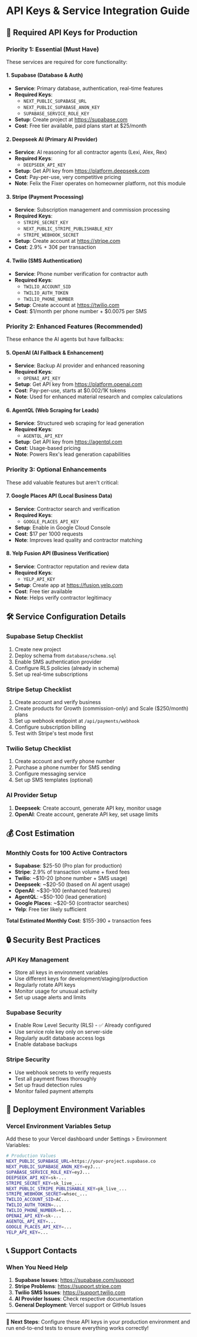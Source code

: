 # API Keys & Service Integration Guide

## 🔑 Required API Keys for Production

### Priority 1: Essential (Must Have)
These services are required for core functionality:

#### 1. Supabase (Database & Auth)
- **Service**: Primary database, authentication, real-time features
- **Required Keys**:
  - `NEXT_PUBLIC_SUPABASE_URL`
  - `NEXT_PUBLIC_SUPABASE_ANON_KEY` 
  - `SUPABASE_SERVICE_ROLE_KEY`
- **Setup**: Create project at https://supabase.com
- **Cost**: Free tier available, paid plans start at $25/month

#### 2. Deepseek AI (Primary AI Provider)
- **Service**: AI reasoning for all contractor agents (Lexi, Alex, Rex)
- **Required Keys**:
  - `DEEPSEEK_API_KEY`
- **Setup**: Get API key from https://platform.deepseek.com
- **Cost**: Pay-per-use, very competitive pricing
- **Note**: Felix the Fixer operates on homeowner platform, not this module

#### 3. Stripe (Payment Processing)
- **Service**: Subscription management and commission processing
- **Required Keys**:
  - `STRIPE_SECRET_KEY`
  - `NEXT_PUBLIC_STRIPE_PUBLISHABLE_KEY`
  - `STRIPE_WEBHOOK_SECRET`
- **Setup**: Create account at https://stripe.com
- **Cost**: 2.9% + 30¢ per transaction

#### 4. Twilio (SMS Authentication)
- **Service**: Phone number verification for contractor auth
- **Required Keys**:
  - `TWILIO_ACCOUNT_SID`
  - `TWILIO_AUTH_TOKEN`
  - `TWILIO_PHONE_NUMBER`
- **Setup**: Create account at https://twilio.com
- **Cost**: $1/month per phone number + $0.0075 per SMS

### Priority 2: Enhanced Features (Recommended)
These enhance the AI agents but have fallbacks:

#### 5. OpenAI (AI Fallback & Enhancement)
- **Service**: Backup AI provider and enhanced reasoning
- **Required Keys**:
  - `OPENAI_API_KEY`
- **Setup**: Get API key from https://platform.openai.com
- **Cost**: Pay-per-use, starts at $0.002/1K tokens
- **Note**: Used for enhanced material research and complex calculations

#### 6. AgentQL (Web Scraping for Leads)
- **Service**: Structured web scraping for lead generation
- **Required Keys**:
  - `AGENTQL_API_KEY`
- **Setup**: Get API key from https://agentql.com
- **Cost**: Usage-based pricing
- **Note**: Powers Rex's lead generation capabilities

### Priority 3: Optional Enhancements
These add valuable features but aren't critical:

#### 7. Google Places API (Local Business Data)
- **Service**: Contractor search and verification
- **Required Keys**:
  - `GOOGLE_PLACES_API_KEY`
- **Setup**: Enable in Google Cloud Console
- **Cost**: $17 per 1000 requests
- **Note**: Improves lead quality and contractor matching

#### 8. Yelp Fusion API (Business Verification)
- **Service**: Contractor reputation and review data
- **Required Keys**:
  - `YELP_API_KEY`
- **Setup**: Create app at https://fusion.yelp.com
- **Cost**: Free tier available
- **Note**: Helps verify contractor legitimacy

## 🛠 Service Configuration Details

### Supabase Setup Checklist
1. Create new project
2. Deploy schema from `database/schema.sql`
3. Enable SMS authentication provider
4. Configure RLS policies (already in schema)
5. Set up real-time subscriptions

### Stripe Setup Checklist
1. Create account and verify business
2. Create products for Growth (commission-only) and Scale ($250/month) plans
3. Set up webhook endpoint at `/api/payments/webhook`
4. Configure subscription billing
5. Test with Stripe's test mode first

### Twilio Setup Checklist
1. Create account and verify phone number
2. Purchase a phone number for SMS sending
3. Configure messaging service
4. Set up SMS templates (optional)

### AI Provider Setup
1. **Deepseek**: Create account, generate API key, monitor usage
2. **OpenAI**: Create account, generate API key, set usage limits

## 💰 Cost Estimation

### Monthly Costs for 100 Active Contractors
- **Supabase**: $25-50 (Pro plan for production)
- **Stripe**: 2.9% of transaction volume + fixed fees
- **Twilio**: ~$10-20 (phone number + SMS usage)
- **Deepseek**: ~$20-50 (based on AI agent usage)
- **OpenAI**: ~$30-100 (enhanced features)
- **AgentQL**: ~$50-100 (lead generation)
- **Google Places**: ~$20-50 (contractor searches)
- **Yelp**: Free tier likely sufficient

**Total Estimated Monthly Cost**: $155-390 + transaction fees

## 🔒 Security Best Practices

### API Key Management
- Store all keys in environment variables
- Use different keys for development/staging/production
- Regularly rotate API keys
- Monitor usage for unusual activity
- Set up usage alerts and limits

### Supabase Security
- Enable Row Level Security (RLS) - ✅ Already configured
- Use service role key only on server-side
- Regularly audit database access logs
- Enable database backups

### Stripe Security
- Use webhook secrets to verify requests
- Test all payment flows thoroughly
- Set up fraud detection rules
- Monitor failed payment attempts

## 🚀 Deployment Environment Variables

### Vercel Environment Variables Setup
Add these to your Vercel dashboard under Settings > Environment Variables:

```bash
# Production Values
NEXT_PUBLIC_SUPABASE_URL=https://your-project.supabase.co
NEXT_PUBLIC_SUPABASE_ANON_KEY=eyJ...
SUPABASE_SERVICE_ROLE_KEY=eyJ...
DEEPSEEK_API_KEY=sk-...
STRIPE_SECRET_KEY=sk_live_...
NEXT_PUBLIC_STRIPE_PUBLISHABLE_KEY=pk_live_...
STRIPE_WEBHOOK_SECRET=whsec_...
TWILIO_ACCOUNT_SID=AC...
TWILIO_AUTH_TOKEN=...
TWILIO_PHONE_NUMBER=+1...
OPENAI_API_KEY=sk-...
AGENTQL_API_KEY=...
GOOGLE_PLACES_API_KEY=...
YELP_API_KEY=...
```

## 📞 Support Contacts

### When You Need Help
1. **Supabase Issues**: https://supabase.com/support
2. **Stripe Problems**: https://support.stripe.com
3. **Twilio SMS Issues**: https://support.twilio.com
4. **AI Provider Issues**: Check respective documentation
5. **General Deployment**: Vercel support or GitHub Issues

---

**🎯 Next Steps**: Configure these API keys in your production environment and run end-to-end tests to ensure everything works correctly!
